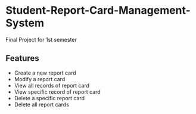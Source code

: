 # Student-Report-Card-Management-System
Final Project for 1st semester

## Features

* Create a new report card
* Modify a report card
* View all records of report card
* View specific record of report card
* Delete a specific report card
* Delete all report cards
